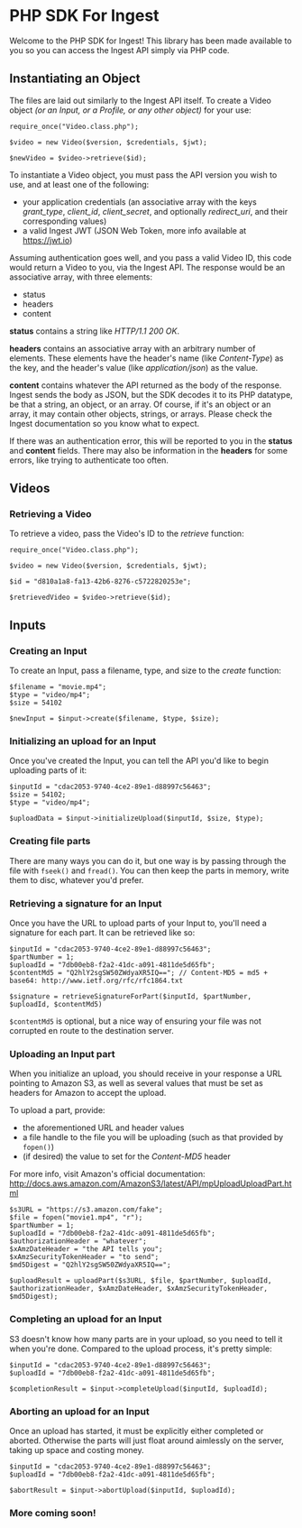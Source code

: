 # PHP SDK For Ingest

Welcome to the PHP SDK for Ingest! This library has been made available to you so you can access the Ingest API simply via PHP code.

## Instantiating an Object

The files are laid out similarly to the Ingest API itself. To create a Video object *(or an Input, or a Profile, or any other object)* for your use:

```<?php
require_once("Video.class.php");

$video = new Video($version, $credentials, $jwt);

$newVideo = $video->retrieve($id);
```

To instantiate a Video object, you must pass the API version you wish to use, and at least one of the following:

* your application credentials (an associative array with the keys *grant_type*, *client_id*, *client_secret*, and optionally *redirect_uri*, and their corresponding values)
* a valid Ingest JWT (JSON Web Token, more info available at https://jwt.io)

Assuming authentication goes well, and you pass a valid Video ID, this code would return a Video to you, via the Ingest API. The response would be an associative array, with three elements:

* status
* headers
* content

**status** contains a string like *HTTP/1.1 200 OK*.

**headers** contains an associative array with an arbitrary number of elements. These elements have the header's name (like *Content-Type*) as the key, and the header's value (like *application/json*) as the value.

**content** contains whatever the API returned as the body of the response. Ingest sends the body as JSON, but the SDK decodes it to its PHP datatype, be that a string, an object, or an array. Of course, if it's an object or an array, it may contain other objects, strings, or arrays. Please check the Ingest documentation so you know what to expect.

If there was an authentication error, this will be reported to you in the **status** and **content** fields. There may also be information in the **headers** for some errors, like trying to authenticate too often.

## Videos

### Retrieving a Video

To retrieve a video, pass the Video's ID to the *retrieve* function:

```<?php
require_once("Video.class.php");

$video = new Video($version, $credentials, $jwt);

$id = "d810a1a8-fa13-42b6-8276-c5722820253e";

$retrievedVideo = $video->retrieve($id);
```

## Inputs

### Creating an Input

To create an Input, pass a filename, type, and size to the *create* function:

```
$filename = "movie.mp4";
$type = "video/mp4";
$size = 54102

$newInput = $input->create($filename, $type, $size);
```

### Initializing an upload for an Input

Once you've created the Input, you can tell the API you'd like to begin uploading parts of it:

```
$inputId = "cdac2053-9740-4ce2-89e1-d88997c56463";
$size = 54102;
$type = "video/mp4";

$uploadData = $input->initializeUpload($inputId, $size, $type);
```

### Creating file parts

There are many ways you can do it, but one way is by passing through the file with `fseek()` and `fread()`. You can then keep the parts in memory, write them to disc, whatever you'd prefer.

### Retrieving a signature for an Input

Once you have the URL to upload parts of your Input to, you'll need a signature for each part. It can be retrieved like so:

```
$inputId = "cdac2053-9740-4ce2-89e1-d88997c56463";
$partNumber = 1;
$uploadId = "7db00eb8-f2a2-41dc-a091-4811de5d65fb";
$contentMd5 = "Q2hlY2sgSW50ZWdyaXR5IQ=="; // Content-MD5 = md5 + base64: http://www.ietf.org/rfc/rfc1864.txt

$signature = retrieveSignatureForPart($inputId, $partNumber, $uploadId, $contentMd5)
```

`$contentMd5` is optional, but a nice way of ensuring your file was not corrupted en route to the destination server.

### Uploading an Input part

When you initialize an upload, you should receive in your response a URL pointing to Amazon S3, as well as several values that must be set as headers for Amazon to accept the upload.

To upload a part, provide:
* the aforementioned URL and header values
* a file handle to the file you will be uploading (such as that provided by `fopen()`)
* (if desired) the value to set for the *Content-MD5* header

For more info, visit Amazon's official documentation: http://docs.aws.amazon.com/AmazonS3/latest/API/mpUploadUploadPart.html

```
$s3URL = "https://s3.amazon.com/fake";
$file = fopen("movie1.mp4", "r");
$partNumber = 1;
$uploadId = "7db00eb8-f2a2-41dc-a091-4811de5d65fb";
$authorizationHeader = "whatever";
$xAmzDateHeader = "the API tells you";
$xAmzSecurityTokenHeader = "to send";
$md5Digest = "Q2hlY2sgSW50ZWdyaXR5IQ==";

$uploadResult = uploadPart($s3URL, $file, $partNumber, $uploadId, $authorizationHeader, $xAmzDateHeader, $xAmzSecurityTokenHeader, $md5Digest);
```

### Completing an upload for an Input

S3 doesn't know how many parts are in your upload, so you need to tell it when you're done. Compared to the upload process, it's pretty simple:

```
$inputId = "cdac2053-9740-4ce2-89e1-d88997c56463";
$uploadId = "7db00eb8-f2a2-41dc-a091-4811de5d65fb";

$completionResult = $input->completeUpload($inputId, $uploadId);
```

### Aborting an upload for an Input

Once an upload has started, it must be explicitly either completed or aborted. Otherwise the parts will just float around aimlessly on the server, taking up space and costing money.

```
$inputId = "cdac2053-9740-4ce2-89e1-d88997c56463";
$uploadId = "7db00eb8-f2a2-41dc-a091-4811de5d65fb";

$abortResult = $input->abortUpload($inputId, $uploadId);
```

### More coming soon!

